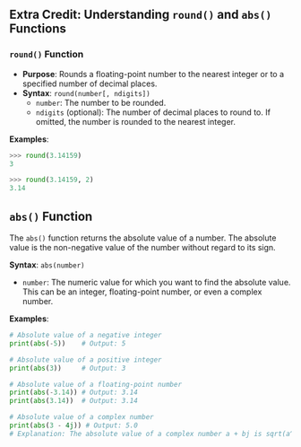 ## Extra Credit: Understanding `round()` and `abs()` Functions

### `round()` Function

- **Purpose**: Rounds a floating-point number to the nearest integer or to a specified number of decimal places.
- **Syntax**: `round(number[, ndigits])`
  - `number`: The number to be rounded.
  - `ndigits` (optional): The number of decimal places to round to. If omitted, the number is rounded to the nearest integer.

**Examples**:
```python
>>> round(3.14159)
3

>>> round(3.14159, 2)
3.14
```
## `abs()` Function

The `abs()` function returns the absolute value of a number. The absolute value is the non-negative value of the number without regard to its sign.

**Syntax**: `abs(number)`
- `number`: The numeric value for which you want to find the absolute value. This can be an integer, floating-point number, or even a complex number.

**Examples**:
```python
# Absolute value of a negative integer
print(abs(-5))    # Output: 5

# Absolute value of a positive integer
print(abs(3))     # Output: 3

# Absolute value of a floating-point number
print(abs(-3.14)) # Output: 3.14
print(abs(3.14))  # Output: 3.14

# Absolute value of a complex number
print(abs(3 - 4j)) # Output: 5.0
# Explanation: The absolute value of a complex number a + bj is sqrt(a^2 + b^2)
